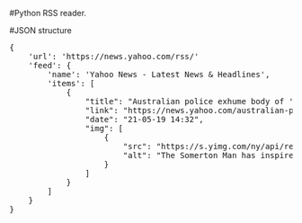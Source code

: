 #Python RSS reader.

#JSON structure
<pre>
{
    'url': 'https://news.yahoo.com/rss/'
    'feed': {
        'name': 'Yahoo News - Latest News & Headlines',
        'items': [
            {
                "title": "Australian police exhume body of 'spy' found dead in 1948 in hope of solving country's most enduring mystery",
                "link": "https://news.yahoo.com/australian-police-exhume-body-spy-143207255.html",
                "date": "21-05-19 14:32",
                "img": [
                    {
                        "src": "https://s.yimg.com/ny/api/res/1.2/mqIND1K4Qx4kNCpDI5W7NQ--/YXBwaWQ9aGlnaGxhbmRlcjt3PTcwNTtoPTQ0MC41ODk3NjQwOTQzNjIyNA--/https://s.yimg.com/uu/api/res/1.2/7EFitRizm6pbIMuAg5CRxA--~B/aD0xNTYzO3c9MjUwMTthcHBpZD15dGFjaHlvbg--/https://media.zenfs.com/en/the_telegraph_258/728239dfd7d0afd0a70f711ed582055f",
                        "alt": "The Somerton Man has inspired thousands of armchair sleuths"
                    }
                ]
            } 
        ]
    }
}
</pre>